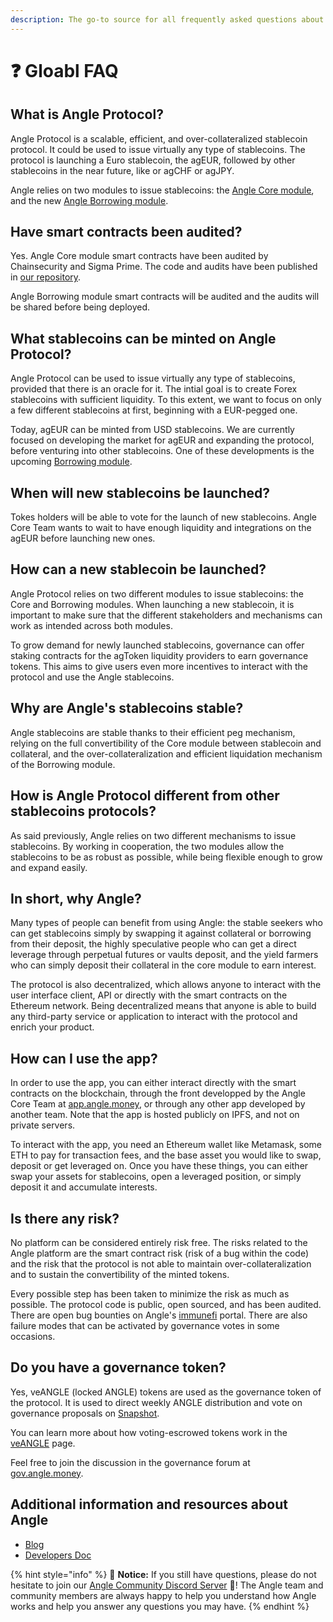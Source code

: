 ```yaml
---
description: The go-to source for all frequently asked questions about Angle Protocol
---
```


# ❓ Gloabl FAQ

## What is Angle Protocol?

Angle Protocol is a scalable, efficient, and over-collateralized stablecoin protocol. It could be used to issue virtually any type of stablecoins. The protocol is launching a Euro stablecoin, the agEUR, followed by other stablecoins in the near future, like or agCHF or agJPY.

Angle relies on two modules to issue stablecoins: the [Angle Core module](/concepts/overview.md), and the new [Angle Borrowing module](/new-module/README.md).

## Have smart contracts been audited?

Yes. Angle Core module smart contracts have been audited by Chainsecurity and Sigma Prime. The code and audits have been published in [our repository](https://github.com/AngleProtocol/angle-core).

Angle Borrowing module smart contracts will be audited and the audits will be shared before being deployed.

## What stablecoins can be minted on Angle Protocol?

Angle Protocol can be used to issue virtually any type of stablecoins, provided that there is an oracle for it. The intial goal is to create Forex stablecoins with sufficient liquidity. To this extent, we want to focus on only a few different stablecoins at first, beginning with a EUR-pegged one.

Today, agEUR can be minted from USD stablecoins. We are currently focused on developing the market for agEUR and expanding the protocol, before venturing into other stablecoins. One of these developments is the upcoming [Borrowing module](/new-module/README.md).

## When will new stablecoins be launched?

Tokes holders will be able to vote for the launch of new stablecoins. Angle Core Team wants to wait to have enough liquidity and integrations on the agEUR before launching new ones.

## How can a new stablecoin be launched?

Angle Protocol relies on two different modules to issue stablecoins: the Core and Borrowing modules. When launching a new stablecoin, it is important to make sure that the different stakeholders and mechanisms can work as intended across both modules.

To grow demand for newly launched stablecoins, governance can offer staking contracts for the agToken liquidity providers to earn governance tokens. This aims to give users even more incentives to interact with the protocol and use the Angle stablecoins.

## Why are Angle's stablecoins stable?

Angle stablecoins are stable thanks to their efficient peg mechanism, relying on the full convertibility of the Core module between stablecoin and collateral, and the over-collateralization and efficient liquidation mechanism of the Borrowing module.

## How is Angle Protocol different from other stablecoins protocols?

As said previously, Angle relies on two different mechanisms to issue stablecoins. By working in cooperation, the two modules allow the stablecoins to be as robust as possible, while being flexible enough to grow and expand easily.

## In short, why Angle?

Many types of people can benefit from using Angle: the stable seekers who can get stablecoins simply by swapping it against collateral or borrowing from their deposit, the highly speculative people who can get a direct leverage through perpetual futures or vaults deposit, and the yield farmers who can simply deposit their collateral in the core module to earn interest.

The protocol is also decentralized, which allows anyone to interact with the user interface client, API or directly with the smart contracts on the Ethereum network. Being decentralized means that anyone is able to build any third-party service or application to interact with the protocol and enrich your product.

## How can I use the app?

In order to use the app, you can either interact directly with the smart contracts on the blockchain, through the front developped by the Angle Core Team at [app.angle.money](https://app.angle.money), or through any other app developed by another team. Note that the app is hosted publicly on IPFS, and not on private servers.

To interact with the app, you need an Ethereum wallet like Metamask, some ETH to pay for transaction fees, and the base asset you would like to swap, deposit or get leveraged on. Once you have these things, you can either swap your assets for stablecoins, open a leveraged position, or simply deposit it and accumulate interests.

## Is there any risk?

No platform can be considered entirely risk free. The risks related to the Angle platform are the smart contract risk (risk of a bug within the code) and the risk that the protocol is not able to maintain over-collateralization and to sustain the convertibility of the minted tokens.

Every possible step has been taken to minimize the risk as much as possible. The protocol code is public, open sourced, and has been audited. There are open bug bounties on Angle's [immunefi](https://immunefi.com) portal. There are also failure modes that can be activated by governance votes in some occasions.

## Do you have a governance token?

Yes, veANGLE (locked ANGLE) tokens are used as the governance token of the protocol. It is used to direct weekly ANGLE distribution and vote on governance proposals on [Snapshot](https://snapshot.org/#/anglegovernance.eth).

You can learn more about how voting-escrowed tokens work in the [veANGLE](../governance/veANGLE/) page.

Feel free to join the discussion in the governance forum at [gov.angle.money](https://gov.angle.money).

## Additional information and resources about Angle

- [Blog](https://blog.angle.money)
- [Developers Doc](https://developers.angle.money)

{% hint style="info" %}
💬 **Notice:** If you still have questions, please do not hesitate to join our [Angle Community Discord Server](https://discord.gg/67WSSZqBG6) 📐! The Angle team and community members are always happy to help you understand how Angle works and help you answer any questions you may have.
{% endhint %}
